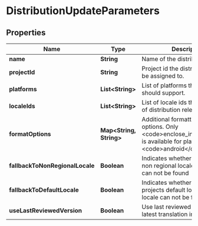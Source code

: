 

# DistributionUpdateParameters

## Properties

Name | Type | Description | Notes
------------ | ------------- | ------------- | -------------
**name** | **String** | Name of the distribution |  [optional]
**projectId** | **String** | Project id the distribution should be assigned to. |  [optional]
**platforms** | **List&lt;String&gt;** | List of platforms the distribution should support. |  [optional]
**localeIds** | **List&lt;String&gt;** | List of locale ids that will be part of distribution releases |  [optional]
**formatOptions** | **Map&lt;String, String&gt;** | Additional formatting and render options. Only &lt;code&gt;enclose_in_cdata&lt;/code&gt; is available for platform &lt;code&gt;android&lt;/code&gt;. |  [optional]
**fallbackToNonRegionalLocale** | **Boolean** | Indicates whether to fallback to non regional locale when locale can not be found |  [optional]
**fallbackToDefaultLocale** | **Boolean** | Indicates whether to fallback to projects default locale when locale can not be found |  [optional]
**useLastReviewedVersion** | **Boolean** | Use last reviewed instead of latest translation in a project |  [optional]



